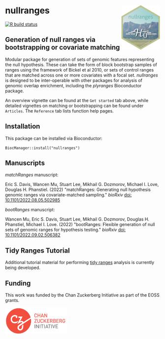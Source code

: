 # nullranges <img id="nullranges_logo" src="man/figures/logo.png" align="right" width="125"/>

[![R build status](https://github.com/nullranges/nullranges/actions/workflows/check-bioc.yml/badge.svg)](https://github.com/nullranges/nullranges/actions/workflows/check-bioc.yml)

## Generation of null ranges via bootstrapping or covariate matching

Modular package for generation of sets of genomic features
representing the null hypothesis. These can take the form of block
bootstrap samples of ranges using the framework of Bickel et al 2010,
or sets of control ranges that are matched across one or more
covariates with a focal set. *nullranges* is designed to be
inter-operable with other packages for analysis of genomic overlap
enrichment, including the *plyranges* Bioconductor package.

An overview vignette can be found at the `Get started` tab above,
while detailed vignettes on matching or bootstrapping can be found
under `Articles`. The `Reference` tab lists function help pages.

## Installation

This package can be installed via Bioconductor:

```
BiocManager::install("nullranges")
```

## Manuscripts

*matchRanges* manuscript:

Eric S. Davis, Wancen Mu, Stuart Lee, Mikhail G. Dozmorov,
Michael I. Love, Douglas H. Phanstiel. (2022)
"matchRanges: Generating null hypothesis genomic ranges
via covariate-matched sampling."
*bioRxiv*
[doi: 10.1101/2022.08.05.502985](https://doi.org/10.1101/2022.08.05.502985)

*bootRanges* manuscript:

Wancen Mu, Eric S. Davis, Stuart Lee, Mikhail G. Dozmorov,
Douglas H. Phanstiel, Michael I. Love.
(2022) "bootRanges: Flexible generation of null sets
of genomic ranges for hypothesis testing."
*bioRxiv*
[doi: 10.1101/2022.09.02.506382](https://doi.org/10.1101/2022.09.02.506382)

## Tidy Ranges Tutorial

Additional tutorial material for performing
[tidy ranges](https://nullranges.github.io/tidy-ranges-tutorial)
analysis is currently being developed.

## Funding

This work was funded by the Chan Zuckerberg Initiative as part of the
EOSS grants.

![](man/figures/czi.png)
